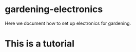 # gardening-electronics
Here we document how to set up electronics for gardening.

# This is a tutorial


